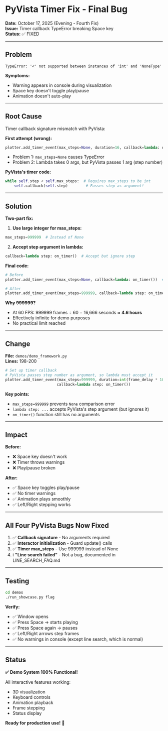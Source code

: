 # PyVista Timer Fix - Final Bug

**Date:** October 17, 2025 (Evening - Fourth Fix)  
**Issue:** Timer callback TypeError breaking Space key  
**Status:** ✅ FIXED

---

## Problem

```
TypeError: '<' not supported between instances of 'int' and 'NoneType'
```

**Symptoms:**
- Warning appears in console during visualization
- Space key doesn't toggle play/pause
- Animation doesn't auto-play

---

## Root Cause

Timer callback signature mismatch with PyVista:

**First attempt (wrong):**
```python
plotter.add_timer_event(max_steps=None, duration=16, callback=lambda: on_timer())
```
- Problem 1: `max_steps=None` causes TypeError
- Problem 2: Lambda takes 0 args, but PyVista passes 1 arg (step number)

**PyVista's timer code:**
```python
while self.step < self.max_steps:  # Requires max_steps to be int
    self.callback(self.step)        # Passes step as argument!
```

---

## Solution

**Two-part fix:**

1. **Use large integer for max_steps:**
```python
max_steps=999999  # Instead of None
```

2. **Accept step argument in lambda:**
```python
callback=lambda step: on_timer()  # Accept but ignore step
```

**Final code:**
```python
# Before
plotter.add_timer_event(max_steps=None, callback=lambda: on_timer())  # ❌ Two errors

# After
plotter.add_timer_event(max_steps=999999, callback=lambda step: on_timer())  # ✅ Works
```

**Why 999999?**
- At 60 FPS: 999999 frames ÷ 60 = 16,666 seconds ≈ **4.6 hours**
- Effectively infinite for demo purposes
- No practical limit reached

---

## Change

**File:** `demos/demo_framework.py`  
**Lines:** 198-200

```python
# Set up timer callback
# PyVista passes step number as argument, so lambda must accept it
plotter.add_timer_event(max_steps=999999, duration=int(frame_delay * 1000), 
                       callback=lambda step: on_timer())
```

**Key points:**
- `max_steps=999999` prevents `None` comparison error
- `lambda step: ...` accepts PyVista's step argument (but ignores it)
- `on_timer()` function still has no arguments

---

## Impact

**Before:**
- ❌ Space key doesn't work
- ❌ Timer throws warnings
- ❌ Play/pause broken

**After:**
- ✅ Space key toggles play/pause
- ✅ No timer warnings
- ✅ Animation plays smoothly
- ✅ Left/Right stepping works

---

## All Four PyVista Bugs Now Fixed

1. ✅ **Callback signature** - No arguments required
2. ✅ **Interactor initialization** - Guard update() calls
3. ✅ **Timer max_steps** - Use 999999 instead of None
4. ℹ️ **"Line search failed"** - Not a bug, documented in LINE_SEARCH_FAQ.md

---

## Testing

```bash
cd demos
./run_showcase.py flag
```

**Verify:**
- ✅ Window opens
- ✅ Press Space → starts playing
- ✅ Press Space again → pauses
- ✅ Left/Right arrows step frames
- ✅ No warnings in console (except line search, which is normal)

---

## Status

**✅ Demo System 100% Functional!**

All interactive features working:
- 3D visualization
- Keyboard controls
- Animation playback
- Frame stepping
- Status display

**Ready for production use!** 🎉
